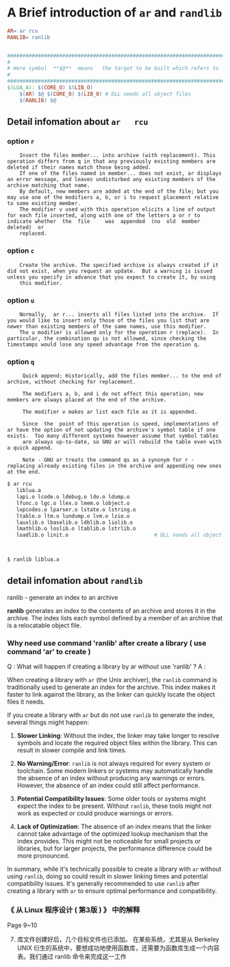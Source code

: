# A Brief introduction of  `ar`  and   `randlib` 

```Makefile
AR= ar rcu
RANLIB= ranlib


######################################################################################################
#
# Here symbol  **$@**  means   the target to be built which refers to    $(LUA_A)
#
######################################################################################################
$(LUA_A): $(CORE_O) $(LIB_O)
	$(AR) $@ $(CORE_O) $(LIB_O)	# DLL needs all object files
	$(RANLIB) $@
```


## Detail infomation  about   `ar   rcu`

### option `r` 
        Insert the files member... into archive (with replacement). This operation differs from q in that any previously existing members are deleted if their names match those being added.
	    If one of the files named in member... does not exist, ar displays an error message, and leaves undisturbed any existing members of the archive matching that name.
	    By default, new members are added at the end of the file; but you may use one of the modifiers a, b, or i to request placement relative to some existing member.
	    The modifier v used with this operation elicits a line of output for each file inserted, along with one of the letters a or r to indicate whether  the  file	 was  appended	(no  old  member  deleted)  or
	    replaced.

### option `c`
        Create the archive.	The specified archive is always created if it did not exist, when you request an update.  But a warning is issued unless you specify in advance that you expect to create it, by using
	    this modifier.

### option `u`
        Normally,  ar r... inserts all files listed into the archive.  If you would like to insert only those of the files you list that are newer than existing members of the same names, use this modifier.  
        The u modifier is allowed only for the operation r (replace).  In particular, the combination qu is not allowed, since checking the timestamps would lose any speed advantage from the operation q.



### option `q`
         Quick append; Historically, add the files member... to the end of archive, without checking for replacement.
         
         The modifiers a, b, and i do not affect this operation; new members are always placed at the end of the archive.
         
         The modifier v makes ar list each file as it is appended.
         
         Since  the  point of this operation is speed, implementations of ar have the option of not updating the archive's symbol table if one exists.  Too many different systems however assume that symbol tables
         are always up-to-date, so GNU ar will rebuild the table even with a quick append.
         
         Note - GNU ar treats the command qs as a synonym for r - replacing already existing files in the archive and appending new ones at the end.


```bash
$ ar rcu 
   liblua.a 
   lapi.o lcode.o ldebug.o ldo.o ldump.o 
   lfunc.o lgc.o llex.o lmem.o lobject.o 
   lopcodes.o lparser.o lstate.o lstring.o 
   ltable.o ltm.o lundump.o lvm.o lzio.o 
   lauxlib.o lbaselib.o ldblib.o liolib.o 
   lmathlib.o loslib.o ltablib.o lstrlib.o 
   loadlib.o linit.o	                        # DLL needs all object files



$ ranlib liblua.a
```


## detail infomation about   `randlib`
ranlib - generate an index to an archive

**ranlib** generates an index to the contents of an archive and
stores it in the archive.  The index lists each symbol defined by
a member of an archive that is a relocatable object file.


### Why need use command 'ranlib' after create a library ( use command 'ar' to create )
Q : What will happen if  creating a library by ar  without use  'ranlib' ?
A : 

When creating a library with `ar` (the Unix archiver), the `ranlib` command is traditionally used to generate an index for the archive. This index makes it faster to link against the library, as the linker can quickly locate the object files it needs.

If you create a library with `ar` but do not use `ranlib` to generate the index, several things might happen:

1. **Slower Linking**: Without the index, the linker may take longer to resolve symbols and locate the required object files within the library. This can result in slower compile and link times.

2. **No Warning/Error**: `ranlib` is not always required for every system or toolchain. Some modern linkers or systems may automatically handle the absence of an index without producing any warnings or errors. However, the absence of an index could still affect performance.

3. **Potential Compatibility Issues**: Some older tools or systems might expect the index to be present. Without `ranlib`, these tools might not work as expected or could produce warnings or errors.

4. **Lack of Optimization**: The absence of an index means that the linker cannot take advantage of the optimized lookup mechanism that the index provides. This might not be noticeable for small projects or libraries, but for larger projects, the performance difference could be more pronounced.

In summary, while it's technically possible to create a library with `ar` without using `ranlib`, doing so could result in slower linking times and potential compatibility issues. It's generally recommended to use `ranlib` after creating a library with `ar` to ensure optimal performance and compatibility.


### 《 从 Linux 程序设计 ( 第3版 ) 》  中的解释
Page 9~10

7) 库文件创建好后，几个目标文件也已添加。
在某些系统，尤其是从 Berkeley UNIX 衍生的系统中，要想成功地使用函数库，还需要为函数库生成一个内容表。我们通过 ranlib 命令来完成这一工作

